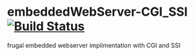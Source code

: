 # embeddedWebServer-CGI_SSI [![Build Status](https://travis-ci.org/vppillai/embeddedWebServer-CGI_SSI.svg?branch=master)](https://travis-ci.org/vppillai/embeddedWebServer-CGI_SSI)
frugal embedded webserver implimentation with CGI and SSI
